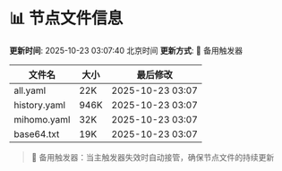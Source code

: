 # 📊 节点文件信息

**更新时间**: 2025-10-23 03:07:40 北京时间
**更新方式**: 🔄 备用触发器

| 文件名 | 大小 | 最后修改 |
|--------|------|----------|
| all.yaml | 22K | 2025-10-23 03:07 |
| history.yaml | 946K | 2025-10-23 03:07 |
| mihomo.yaml | 32K | 2025-10-23 03:07 |
| base64.txt | 19K | 2025-10-23 03:07 |

> 🔄 备用触发器：当主触发器失效时自动接管，确保节点文件的持续更新
